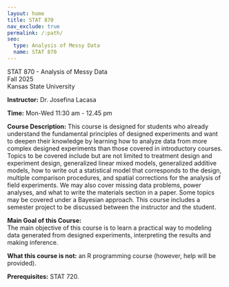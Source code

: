 ```yaml
---
layout: home
title: STAT 870
nav_exclude: true
permalink: /:path/
seo:
  type: Analysis of Messy Data
  name: STAT 870
---
```


STAT 870 - Analysis of Messy Data  
Fall 2025   
Kansas State University

**Instructor:** Dr. Josefina Lacasa  

**Time:** Mon-Wed 11:30 am - 12.45 pm   

**Course Description:**  This course is designed for students who already understand the fundamental principles of designed experiments and want to deepen their knowledge by learning how to analyze data from more complex designed experiments than those covered in introductory courses. Topics to be covered include but are not limited to treatment design and experiment design, generalized linear mixed models, generalized additive models, how to write out a statistical model that corresponds to the design, multiple comparison procedures, and spatial corrections for the analysis of field experiments. We may also cover missing data problems, power analyses, and what to write the materials section in a paper. Some topics may be covered under a Bayesian approach. This course includes a semester project to be discussed between the instructor and the student.  

**Main Goal of this Course:**  
The main objective of this course is to learn a practical way to modeling data generated from designed experiments, interpreting the results and making inference. 

**What this course is not:** an R programming course (however, help will be provided).

**Prerequisites:** STAT 720.   
